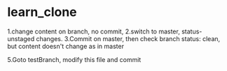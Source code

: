 # learn_clone

1.change content on branch, no commit,
2.switch to master, status-unstaged changes.
3.Commit on master, then check branch status: clean, but content doesn't change as in master

5.Goto testBranch, modify this file and commit